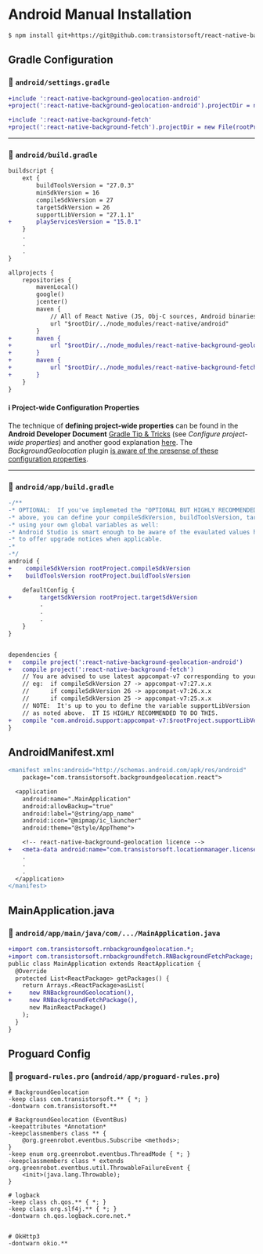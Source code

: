 # Android Manual Installation

```bash
$ npm install git+https://git@github.com:transistorsoft/react-native-background-geolocation-android.git --save
```

## Gradle Configuration

### :open_file_folder: **`android/settings.gradle`**

```diff
+include ':react-native-background-geolocation-android'
+project(':react-native-background-geolocation-android').projectDir = new File(rootProject.projectDir, '../node_modules/react-native-background-geolocation-android/android')

+include ':react-native-background-fetch'
+project(':react-native-background-fetch').projectDir = new File(rootProject.projectDir, '../node_modules/react-native-background-fetch/android')

```

-------------------------------------------------------------------------------


### :open_file_folder: **`android/build.gradle`**

```diff
buildscript {
    ext {
        buildToolsVersion = "27.0.3"
        minSdkVersion = 16
        compileSdkVersion = 27
        targetSdkVersion = 26
        supportLibVersion = "27.1.1"
+       playServicesVersion = "15.0.1"
    }
    .
    .
    .
}

allprojects {
    repositories {
        mavenLocal()
        google()
        jcenter()
        maven {
            // All of React Native (JS, Obj-C sources, Android binaries) is installed from npm
            url "$rootDir/../node_modules/react-native/android"
        }
+       maven {
+           url "$rootDir/../node_modules/react-native-background-geolocation-android/android/libs"
+       }
+       maven {
+           url "$rootDir/../node_modules/react-native-background-fetch/android/libs"
+       }
    }
}
```

#### :information_source: Project-wide Configuration Properties

The technique of **defining project-wide properties** can be found in the **Android Developer Document** [Gradle Tip &amp; Tricks](https://developer.android.com/studio/build/gradle-tips.html) (see *Configure project-wide properties*) and another good explanation [here](https://segunfamisa.com/posts/android-gradle-extra-properties).  The *BackgroundGeolocation* plugin [is aware of the presense of these configuration properties](../android/build.gradle#L3-L18).

-------------------------------------------------------------------------------


### :open_file_folder: **`android/app/build.gradle`**

```diff
-/**
-* OPTIONAL:  If you've implemeted the "OPTIONAL BUT HIGHLY RECOMMENDED" note
-* above, you can define your compileSdkVersion, buildToolsVersion, targetSdkVersion
-* using your own global variables as well:
-* Android Studio is smart enough to be aware of the evaulated values here,
-* to offer upgrade notices when applicable.
-*
-*/
android {
+    compileSdkVersion rootProject.compileSdkVersion
+    buildToolsVersion rootProject.buildToolsVersion

    defaultConfig {
+        targetSdkVersion rootProject.targetSdkVersion
         .
         .
         .
    }
}


dependencies {
+   compile project(':react-native-background-geolocation-android')
+   compile project(':react-native-background-fetch')
    // You are advised to use latest appcompat-v7 corresponding to your compileSdkVersion
    // eg:  if compileSdkVersion 27 -> appcompat-v7:27.x.x
    //      if compileSdkVersion 26 -> appcompat-v7:26.x.x
    //      if compileSdkVersion 25 -> appcompat-v7:25.x.x
    // NOTE:  It's up to you to define the variable supportLibVersion
    // as noted above.  IT IS HIGHLY RECOMMENDED TO DO THIS.
+   compile "com.android.support:appcompat-v7:$rootProject.supportLibVersion"
}
```


## AndroidManifest.xml

```diff
<manifest xmlns:android="http://schemas.android.com/apk/res/android"
    package="com.transistorsoft.backgroundgeolocation.react">

  <application
    android:name=".MainApplication"
    android:allowBackup="true"
    android:label="@string/app_name"
    android:icon="@mipmap/ic_launcher"
    android:theme="@style/AppTheme">

    <!-- react-native-background-geolocation licence -->
+   <meta-data android:name="com.transistorsoft.locationmanager.license" android:value="YOUR_LICENCE_KEY_HERE" />
    .
    .
    .
  </application>
</manifest>

```


## MainApplication.java

### :open_file_folder: `android/app/main/java/com/.../MainApplication.java`

```diff
+import com.transistorsoft.rnbackgroundgeolocation.*;
+import com.transistorsoft.rnbackgroundfetch.RNBackgroundFetchPackage;
public class MainApplication extends ReactApplication {
  @Override
  protected List<ReactPackage> getPackages() {
    return Arrays.<ReactPackage>asList(
+     new RNBackgroundGeolocation(),
+     new RNBackgroundFetchPackage(),
      new MainReactPackage()
    );
  }
}
```

## Proguard Config

### :open_file_folder: `proguard-rules.pro` (`android/app/proguard-rules.pro`)

```proguard
# BackgroundGeolocation
-keep class com.transistorsoft.** { *; }
-dontwarn com.transistorsoft.**

# BackgroundGeolocation (EventBus)
-keepattributes *Annotation*
-keepclassmembers class ** {
    @org.greenrobot.eventbus.Subscribe <methods>;
}
-keep enum org.greenrobot.eventbus.ThreadMode { *; }
-keepclassmembers class * extends org.greenrobot.eventbus.util.ThrowableFailureEvent {
    <init>(java.lang.Throwable);
}

# logback
-keep class ch.qos.** { *; }
-keep class org.slf4j.** { *; }
-dontwarn ch.qos.logback.core.net.*


# OkHttp3
-dontwarn okio.**
```
